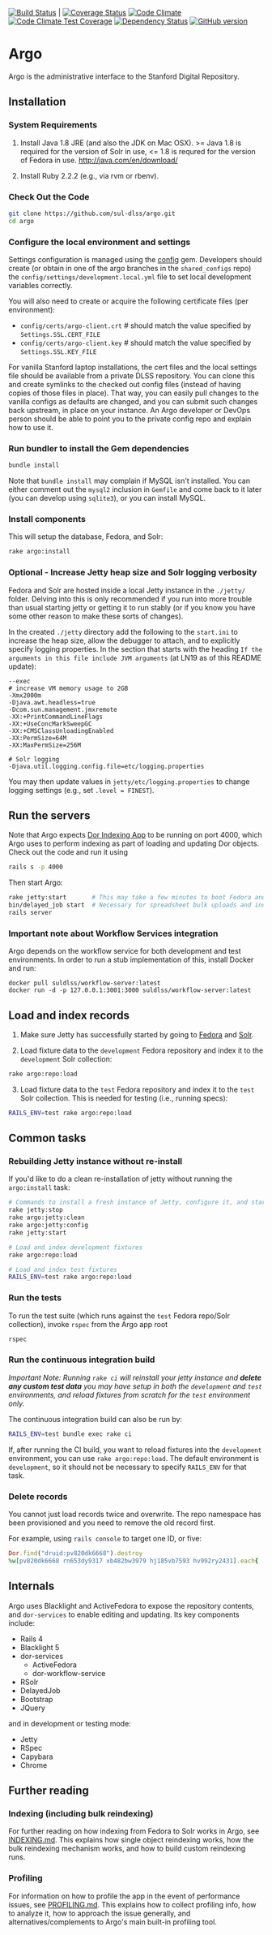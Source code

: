 [![Build Status](https://travis-ci.org/sul-dlss/argo.png?branch=master)](https://travis-ci.org/sul-dlss/argo) | [![Coverage Status](https://coveralls.io/repos/sul-dlss/argo/badge.svg?branch=master&service=github)](https://coveralls.io/github/sul-dlss/argo?branch=master)
[![Code Climate](https://codeclimate.com/github/sul-dlss/argo/badges/gpa.svg)](https://codeclimate.com/github/sul-dlss/argo)
[![Code Climate Test Coverage](https://codeclimate.com/github/sul-dlss/argo/badges/coverage.svg)](https://codeclimate.com/github/sul-dlss/argo/coverage)
[![Dependency Status](https://gemnasium.com/badges/github.com/sul-dlss/argo.svg)](https://gemnasium.com/github.com/sul-dlss/argo)
[![GitHub version](https://badge.fury.io/gh/sul-dlss%2Fargo.svg)](https://badge.fury.io/gh/sul-dlss%2Fargo)

# Argo

Argo is the administrative interface to the Stanford Digital Repository.

## Installation

### System Requirements

1. Install Java 1.8 JRE (and also the JDK on Mac OSX).  >= Java 1.8 is required for the version of Solr in use, <= 1.8 is requred for the version of Fedora in use.
http://java.com/en/download/

2. Install Ruby 2.2.2 (e.g., via rvm or rbenv).


### Check Out the Code

```bash
git clone https://github.com/sul-dlss/argo.git
cd argo
```

### Configure the local environment and settings

Settings configuration is managed using the [config](https://github.com/railsconfig/config) gem. Developers should create (or obtain in one of the argo branches in the `shared_configs` repo) the `config/settings/development.local.yml` file to set local development variables correctly.

You will also need to create or acquire the following certificate files (per environment):

 - `config/certs/argo-client.crt`  # should match the value specified by `Settings.SSL.CERT_FILE`
 - `config/certs/argo-client.key`  # should match the value specified by `Settings.SSL.KEY_FILE`

For vanilla Stanford laptop installations, the cert files and the local settings file should be available from a private DLSS repository.  You can clone this and create symlinks to the checked out config files (instead of having copies of those files in place).  That way, you can easily pull changes to the vanilla configs as defaults are changed, and you can submit such changes back upstream, in place on your instance.  An Argo developer or DevOps person should be able to point you to the private config repo and explain how to use it.

### Run bundler to install the Gem dependencies

```bash
bundle install
```

Note that `bundle install` may complain if MySQL isn't installed.  You can either comment out the `mysql2` inclusion in `Gemfile` and come back to it later (you can develop using `sqlite3`), or you can install MySQL.

### Install components

This will setup the database, Fedora, and Solr:

```bash
rake argo:install
```

### Optional - Increase Jetty heap size and Solr logging verbosity

Fedora and Solr are hosted inside a local Jetty instance in the `./jetty/` folder.
Delving into this is only recommended if you run into more trouble than usual starting jetty or getting it to run stably (or if you know you have some other reason to make these sorts of changes).

In the created `./jetty` directory add the following to the `start.ini` to increase the heap size, allow the debugger to attach, and to explicitly specify logging properties. In the section that starts with the heading `If the arguments in this file include JVM arguments` (at LN19 as of this README update):

```
--exec
# increase VM memory usage to 2GB
-Xmx2000m
-Djava.awt.headless=true
-Dcom.sun.management.jmxremote
-XX:+PrintCommandLineFlags
-XX:+UseConcMarkSweepGC
-XX:+CMSClassUnloadingEnabled
-XX:PermSize=64M
-XX:MaxPermSize=256M

# Solr logging
-Djava.util.logging.config.file=etc/logging.properties
```

You may then update values in `jetty/etc/logging.properties` to change logging settings (e.g., set `.level = FINEST`).

## Run the servers

Note that Argo expects [Dor Indexing App](https://github.com/sul-dlss/dor_indexing_app) to be running on port 4000, which Argo uses to perform
indexing as part of loading and updating Dor objects. Check out the code and run it using

```bash
rails s -p 4000
```

Then start Argo:

```bash
rake jetty:start       # This may take a few minutes to boot Fedora and Solr
bin/delayed_job start  # Necessary for spreadsheet bulk uploads and indexing
rails server
```

### Important note about Workflow Services integration
Argo depends on the workflow service for both development and test environments. In order to run a stub implementation of this, install Docker and run:

```
docker pull suldlss/workflow-server:latest
docker run -d -p 127.0.0.1:3001:3000 suldlss/workflow-server:latest
```

## Load and index records

1. Make sure Jetty has successfully started by going to [Fedora](http://localhost:8983/fedora) and [Solr](http://localhost:8983/solr).

2. Load fixture data to the `development` Fedora repository and index it to the `development` Solr collection:
```bash
rake argo:repo:load
```

3. Load fixture data to the `test` Fedora repository and index it to the `test` Solr collection. This is needed for testing (i.e., running specs):
```bash
RAILS_ENV=test rake argo:repo:load
```

## Common tasks

### Rebuilding Jetty instance without re-install

If you'd like to do a clean re-installation of jetty without running the `argo:install` task:
```bash
# Commands to install a fresh instance of Jetty, configure it, and start it
rake jetty:stop
rake argo:jetty:clean
rake argo:jetty:config
rake jetty:start

# Load and index development fixtures
rake argo:repo:load

# Load and index test fixtures
RAILS_ENV=test rake argo:repo:load
```

### Run the tests

To run the test suite (which runs against the `test` Fedora repo/Solr collection), invoke `rspec` from the Argo app root
```bash
rspec
```

### Run the continuous integration build

_Important Note: Running `rake ci` will reinstall your jetty instance and **delete any custom test data** you may have setup in both the `development` and `test` environments, and reload fixtures from scratch for the `test` environment only._

The continuous integration build can also be run by:
```bash
RAILS_ENV=test bundle exec rake ci
```

If, after running the CI build, you want to reload fixtures into the `development` environment, you can use `rake argo:repo:load`.  The default environment is `development`, so it should not be necessary to specify `RAILS_ENV` for that task.

### Delete records

You cannot just load records twice and overwrite.  The repo namespace has been provisioned and you need to remove the old record first.

For example, using `rails console` to target one ID, or five:

```ruby
Dor.find("druid:pv820dk6668").destroy
%w[pv820dk6668 rn653dy9317 xb482bw3979 hj185vb7593 hv992ry2431].each{ |pid| Dor.find("druid:#{pid}").destroy }
```

## Internals

Argo uses Blacklight and ActiveFedora to expose the repository contents, and `dor-services` to enable editing and updating. Its key components include:

- Rails 4
- Blacklight 5
- dor-services
  - ActiveFedora
  - dor-workflow-service
- RSolr
- DelayedJob
- Bootstrap
- JQuery

and in development or testing mode:

- Jetty
- RSpec
- Capybara
- Chrome

## Further reading

### Indexing (including bulk reindexing)

For further reading on how indexing from Fedora to Solr works in Argo, see [INDEXING.md](INDEXING.md).  This explains how single object reindexing works, how the bulk reindexing mechanism works, and how to build custom reindexing runs.

### Profiling

For information on how to profile the app in the event of performance issues, see [PROFILING.md](PROFILING.md).  This explains how to collect profiling info, how to analyze it, how to approach the issue generally, and alternatives/complements to Argo's main built-in profiling tool.
